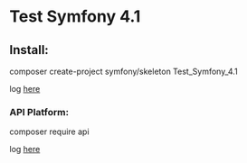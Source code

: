 <h1>Test Symfony 4.1</h1>

<h2>Install:</h2>

composer create-project symfony/skeleton Test_Symfony_4.1

log <a href="/docs/skeleton.md">here</a>

<h3>API Platform:</h3>

composer require api

log <a href="/docs/API.md">here</a>